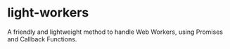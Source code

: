 # light-workers
A friendly and lightweight method to handle Web Workers, using Promises and Callback Functions.

